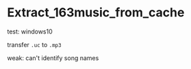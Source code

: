 # Extract_163music_from_cache

test: windows10

transfer `.uc` to `.mp3`

weak: can't identify song names
